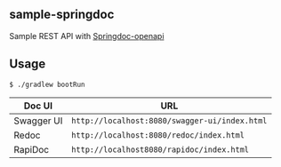 ## sample-springdoc

Sample REST API with [Springdoc-openapi](https://springdoc.org/)

## Usage

```shell
$ ./gradlew bootRun
```

| Doc UI     | URL                                           |
|------------|-----------------------------------------------|
| Swagger UI | `http://localhost:8080/swagger-ui/index.html` |
| Redoc      | `http://localhost:8080/redoc/index.html`      |
| RapiDoc    | `http://localhost8080/rapidoc/index.html`     |



